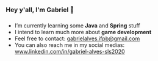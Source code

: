 ### Hey y'all, I'm Gabriel 👋
###
* I’m currently learning some **Java** and **Spring** stuff
* I intend to learn much more about **game development**
* Feel free to contact: 
gabrielalves.ifpb@gmail.com
* You can also reach me in my social medias:
www.linkedin.com/in/gabriel-alves-sls2020
